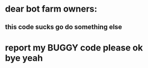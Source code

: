 # dear bot farm owners:
## this code sucks go do something else

# report my BUGGY code please ok bye yeah
